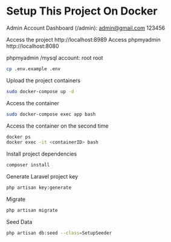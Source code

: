 # Setup This Project On Docker

Admin Account Dashboard (/admin):
admin@gmail.com
123456

Access the project http://localhost:8989
Access phpmyadmin http://localhost:8080 

phpmyadmin /mysql account:
    root
    root


```sh
cp .env.example .env
```

Upload the project containers

```sh
sudo docker-compose up -d
```

Access the container

```sh
sudo docker-compose exec app bash
```

Access the container on the second time

```sh
docker ps
docker exec -it <containerID> bash
```

Install project dependencies

```sh
composer install
```

Generate Laravel project key

```sh
php artisan key:generate
```

Migrate

```sh
php artisan migrate
```

Seed Data

```sh
php artisan db:seed --class=SetupSeeder
```



